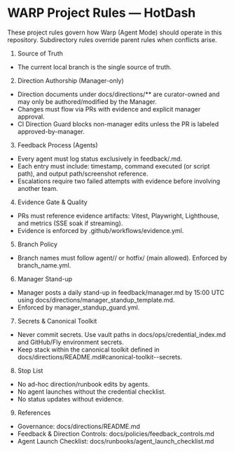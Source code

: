 # WARP Project Rules — HotDash

These project rules govern how Warp (Agent Mode) should operate in this repository. Subdirectory rules override parent rules when conflicts arise.

1) Source of Truth
- The current local branch is the single source of truth.

2) Direction Authorship (Manager-only)
- Direction documents under docs/directions/** are curator-owned and may only be authored/modified by the Manager.
- Changes must flow via PRs with evidence and explicit manager approval.
- CI Direction Guard blocks non-manager edits unless the PR is labeled approved-by-manager.

3) Feedback Process (Agents)
- Every agent must log status exclusively in feedback/<agent>.md.
- Each entry must include: timestamp, command executed (or script path), and output path/screenshot reference.
- Escalations require two failed attempts with evidence before involving another team.

4) Evidence Gate & Quality
- PRs must reference evidence artifacts: Vitest, Playwright, Lighthouse, and metrics (SSE soak if streaming).
- Evidence is enforced by .github/workflows/evidence.yml.

5) Branch Policy
- Branch names must follow agent/<agent>/<molecule> or hotfix/<slug> (main allowed). Enforced by branch_name.yml.

6) Manager Stand-up
- Manager posts a daily stand-up in feedback/manager.md by 15:00 UTC using docs/directions/manager_standup_template.md.
- Enforced by manager_standup_guard.yml.

7) Secrets & Canonical Toolkit
- Never commit secrets. Use vault paths in docs/ops/credential_index.md and GitHub/Fly environment secrets.
- Keep stack within the canonical toolkit defined in docs/directions/README.md#canonical-toolkit--secrets.

8) Stop List
- No ad-hoc direction/runbook edits by agents.
- No agent launches without the credential checklist.
- No status updates without evidence.

9) References
- Governance: docs/directions/README.md
- Feedback & Direction Controls: docs/policies/feedback_controls.md
- Agent Launch Checklist: docs/runbooks/agent_launch_checklist.md

